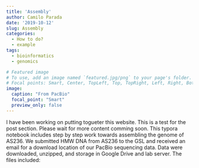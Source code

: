 ```yaml
---
title: 'Assembly'
author: Camilo Parada
date: '2019-10-12'
slug: Assembly
categories:
  - How to do?
  - example
tags:
  - bioinformatics
  - genomics

# Featured image
# To use, add an image named `featured.jpg/png` to your page's folder.
# Focal points: Smart, Center, TopLeft, Top, TopRight, Left, Right, BottomLeft, Bottom, BottomRight.
image:
  caption: "From PacBio"
  focal_point: "Smart"
  preview_only: false
---
```


I have been working on putting togueter this website. This is a test for the post section. Please wait for more content comming soon. This typora notebook includes step by step work towards assembling the genome of AS236. We submitted HMW DNA from AS236 to the GSL and received an email for a download location of our PacBio sequencing data. Data were downloaded, unzipped, and storage in Google Drive and lab server. The files included:


